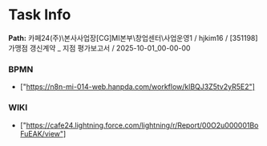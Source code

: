 # Task Info

**Path:** 카페24(주)\본사사업장\[CG]MI본부\창업센터\사업운영1 / hjkim16 / [351198] 가맹점 갱신계약 _ 지점 평가보고서 / 2025-10-01_00-00-00

### BPMN
- ["https://n8n-mi-014-web.hanpda.com/workflow/klBQJ3Z5tv2yR5E2"]

### WIKI
- ["https://cafe24.lightning.force.com/lightning/r/Report/00O2u000001BoFuEAK/view"]

